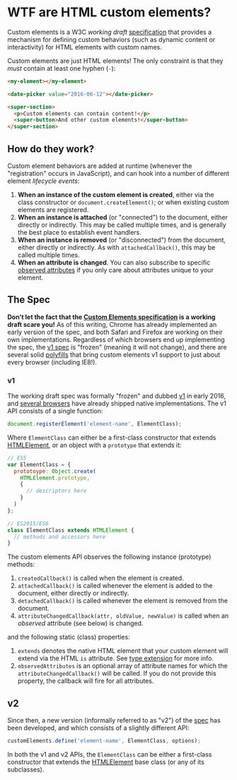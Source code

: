 # WTF are HTML custom elements?
Custom elements is a W3C _working draft_ [specification][spec] that
provides a mechanism for defining custom behaviors (such as dynamic
content or interactivity) for HTML elements with custom names.

Custom elements are just HTML elements! The only constraint is that
they _must_ contain at least one hyphen (`-`):

```html
<my-element></my-element>

<date-picker value="2016-06-12"></date-picker>

<super-section>
  <p>Custom elements can contain content!</p>
  <super-button>And other custom elements!</super-button>
</super-section>
```

## How do they work?
Custom element behaviors are added at runtime (whenever the
"registration" occurs in JavaScript), and can hook into a number of
different element _lifecycle events_:

1. **When an instance of the custom element is created**, either via
   the class constructor or `document.createElement()`; or when
   existing custom elements are registered.
1. **When an instance is attached** (or "connected") to the document,
   either directly or indirectly. This may be called multiple times,
   and is generally the best place to establish event handlers.
1. **When an instance is removed** (or "disconnected") from the
   document, either directly or indirectly. As with
   `attachedCallback()`, this may be called multiple times.
1. **When an attribute is changed**. You can also subscribe to specific
   [observed attributes](#observed-attributes) if you only care about
   attributes unique to your element.

## The Spec
**Don't let the fact that the [Custom Elements specification][spec] is a
working draft scare you!** As of this writing, Chrome has already
implemented an early version of the spec, and both Safari and Firefox
are working on their own implementations. Regardless of which browsers
end up implementing the spec, the [v1 spec](#v1) is "frozen" (meaning it
will not change), and there are several solid [polyfills](#polyfills)
that bring custom elements v1 support to just about every browser
(including IE8!).

### v1
The working draft spec was formally "frozen" and dubbed [v1][v1 spec]
in early 2016, and [several browsers][caniuse] have already shipped
native implementations. The v1 API consists of a single function:

```js
document.registerElement('element-name', ElementClass);
```

Where `ElementClass` can either be a first-class constructor that extends
[HTMLElement], or an object with a `prototype` that extends it:

```js
// ES5
var ElementClass = {
  prototoype: Object.create(
    HTMLElement.prototype,
    {
      // descriptors here
    }
  )
};

// ES2015/ES6
class ElementClass extends HTMLElement {
  // methods and accessors here
}
```

The custom elements API observes the following instance (prototype)
methods:

1. `createdCallback()` is called when the element is created.
1. `attachedCallback()` is called whenever the element is added to
   the document, either directly or indirectly.
1. `detachedCallback()` is called whenever the element is removed from
   the document.
1. `attributeChangedCallback(attr, oldValue, newValue)` is called when
   an _observed_ attribute (see below) is changed.

and the following static (class) properties:

1. `extends` denotes the native HTML element that your custom element
   will extend via the HTML `is` attribute. See
   [type extension](#type-extension) for more info.
1. `observedAttributes` is an optional array of attribute names for
   which the `attributeChangedCallback()` will be called. If you do not
   provide this property, the callback will fire for all attributes.

## v2
Since then, a new version (informally referred to as "v2") of the [spec]
has been developed, and which consists of a slightly different API:

```js
customElements.define('element-name', ElementClass, options);
```

In both the v1 and v2 APIs, the `ElementClass` can be either a first-class
constructor that extends the [HTMLElement] base class (or any of its
subclasses).


[spec]: https://www.w3.org/TR/custom-elements/
[v1 spec]: https://www.w3.org/TR/2016/WD-custom-elements-20160226/
[caniuse]: http://caniuse.com/#feat=custom-elements
[HTMLElement]: https://developer.mozilla.org/en-US/docs/Web/API/HTMLElement

